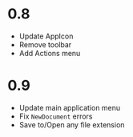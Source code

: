 # 0.8

- Update AppIcon
- Remove toolbar
- Add Actions menu

# 0.9

- Update main application menu
- Fix `NewDocument` errors
- Save to/Open any file extension
